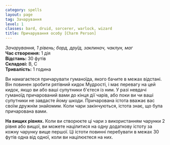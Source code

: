 ```yaml
---
category: spells
layout: page
tag: Зачарування
level: 1
classes: bard, druid, sorcerer, warlock, wizard
title: Причарування особу [Charm Person]
---
```


_Зачарування, 1 рівень; бард, друїд, заклинач, чаклун, маг_     
**Час створення:** 1 дія    
**Відстань:** 30 футів    
**Складові:** В, С    
**Тривалість:** 1 година    

Ви намагаєтеся причарувати гуманоїда, якого бачите в межах відстані. Він повинен зробити рятівний кидок Мудрості, і має перевагу на цей кидок, якщо ви або ваші супутники б'єтеся із ним. У разі невдачі гуманоїд причарований вами до кінця дії чарів, або поки ви чи ваші супутники не завдасте йому шкоди. Причарована істота вважає вас своїм дружнім знайомим. Коли чари закінчуються, істота знає, що була причарована вами.   

**На вищих рівнях.** Коли ви створюєте ці чари з використанням чарунки 2 рівня або вищої, ви можете націлитися на одну додаткову істоту за кожну чарунку вище першої. Ці істоти повинні перебувати в межах 30 футів одна від одної, коли ви націлюєтеся на них. 
